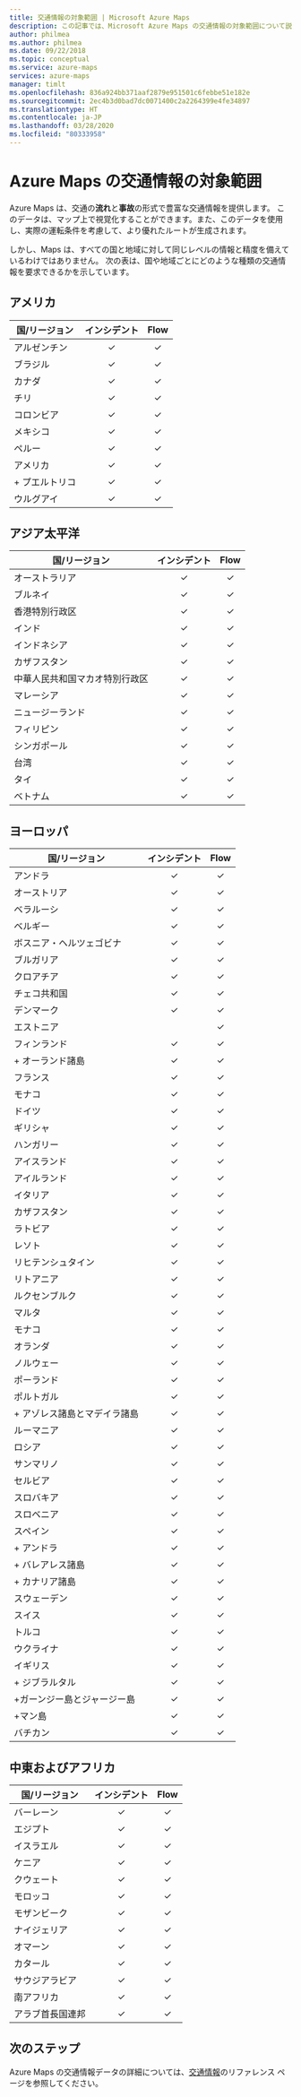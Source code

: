 ```yaml
---
title: 交通情報の対象範囲 | Microsoft Azure Maps
description: この記事では、Microsoft Azure Maps の交通情報の対象範囲について説明します。
author: philmea
ms.author: philmea
ms.date: 09/22/2018
ms.topic: conceptual
ms.service: azure-maps
services: azure-maps
manager: timlt
ms.openlocfilehash: 836a924bb371aaf2879e951501c6febbe51e182e
ms.sourcegitcommit: 2ec4b3d0bad7dc0071400c2a2264399e4fe34897
ms.translationtype: HT
ms.contentlocale: ja-JP
ms.lasthandoff: 03/28/2020
ms.locfileid: "80333958"
---
```

# <a name="azure-maps-traffic-coverage"></a>Azure Maps の交通情報の対象範囲

Azure Maps は、交通の**流れ**と**事故**の形式で豊富な交通情報を提供します。 このデータは、マップ上で視覚化することができます。また、このデータを使用し、実際の運転条件を考慮して、より優れたルートが生成されます。

しかし、Maps は、すべての国と地域に対して同じレベルの情報と精度を備えているわけではありません。 次の表は、国や地域ごとにどのような種類の交通情報を要求できるかを示しています。 

## <a name="americas"></a>アメリカ

|国/リージョン  |インシデント  |Flow  |
|---------|:---------:|:---------:|
|アルゼンチン      |✓         |✓         |
|ブラジル     |✓         |✓         |
|カナダ     |✓         |✓         |
|チリ     |✓         |✓         |
|コロンビア      |✓         |✓         |
|メキシコ     |✓         |✓         |
|ペルー       |✓         |✓         | 
|アメリカ     |✓         |✓        |
|\+ プエルトリコ     |✓         |✓         |
|ウルグアイ |✓         |✓         |


## <a name="asia-pacific"></a>アジア太平洋

|国/リージョン   |インシデント  |Flow  |
|---------|:---------:|:---------:|
|オーストラリア     |✓         |✓        |
|ブルネイ   |✓         |✓        |
|香港特別行政区     |✓         |✓         |
|インド   |✓         |✓         |
|インドネシア     |✓         |✓         |
|カザフスタン    |✓         |✓         |
|中華人民共和国マカオ特別行政区     |✓         |✓         |
|マレーシア     |✓         |✓         |
|ニュージーランド     |✓         |✓         |
|フィリピン  |✓         |✓         |
|シンガポール     |✓         |✓         |
|台湾     |✓         |✓        |
|タイ     |✓         |✓        |
|ベトナム   |✓         |✓         |


## <a name="europe"></a>ヨーロッパ

|国/リージョン   |インシデント  |Flow  |
|---------|:---------:|:---------:|
|アンドラ   |✓         |✓         |
|オーストリア     |✓         |✓         |
|ベラルーシ    |✓         |✓         |
|ベルギー     |✓         |✓         |
|ボスニア・ヘルツェゴビナ    |✓         |✓         |
|ブルガリア     |✓         |✓         |
|クロアチア     |✓         |✓         |
|チェコ共和国     |✓         |✓         |
|デンマーク     |✓         |✓         |
|エストニア     |         | ✓        |
|フィンランド     |✓         |✓         |
|\+ オーランド諸島      |✓         |✓         |
|フランス     |✓         |✓         |
|モナコ     |✓         |✓         |
|ドイツ     |✓         |✓         |
|ギリシャ     |✓         |✓         |
|ハンガリー     |✓         |✓         |
|アイスランド     |✓         |✓         |
|アイルランド     |✓         |✓         |
|イタリア     |✓         |✓        |
|カザフスタン    |✓         |✓        |
|ラトビア     |✓         |✓         |
|レソト     |✓         |✓         |
|リヒテンシュタイン      |✓         |✓         |
|リトアニア     |✓         |✓         |
|ルクセンブルク     |✓         |✓         |
|マルタ     |✓         |✓         |
|モナコ   |✓         |✓         |
|オランダ     |✓         |✓         |
|ノルウェー     |✓         |✓         |
|ポーランド     |✓         |✓         |
|ポルトガル     |✓         |✓         |
|\+ アゾレス諸島とマデイラ諸島     |✓         |✓         |
|ルーマニア     |✓         |✓         |
|ロシア     |✓         |✓         |
|サンマリノ    |✓         |✓         |
|セルビア   |✓         |✓         |
|スロバキア     |✓         |✓         |
|スロベニア     |✓         |✓         |
|スペイン     |✓         |✓         |
|\+ アンドラ     |✓         |✓         |
|\+ バレアレス諸島     |✓         |✓         |
|\+ カナリア諸島     |✓         |✓         |
|スウェーデン     |✓         |✓         |
|スイス     |✓         |✓        |
|トルコ     |✓         |✓         |
|ウクライナ     |✓         |✓         |
|イギリス     |✓         |✓         |
|\+ ジブラルタル     |✓         |✓         |
|+ガーンジー島とジャージー島     |✓         |✓         |
|+マン島     |✓         |✓         |
|バチカン   |✓         |✓         |


## <a name="middle-east-and-africa"></a>中東およびアフリカ

|国/リージョン |インシデント  |Flow  |
|---------|:---------:|:---------:|
|バーレーン     |✓         |✓         |
|エジプト     |✓         |✓         |
|イスラエル     |✓         |✓         |
|ケニア     |✓         |✓         |
|クウェート     |✓         |✓         |
|モロッコ     |✓         |✓         |
|モザンビーク  |✓         |✓         |
|ナイジェリア   |✓        |✓        |
|オマーン     |✓         |✓         |
|カタール     |✓         |✓         |
|サウジアラビア     |✓         |✓         |
|南アフリカ     |✓         |✓         |
|アラブ首長国連邦  |✓         |✓         |

## <a name="next-steps"></a>次のステップ

Azure Maps の交通情報データの詳細については、[交通情報](https://docs.microsoft.com/rest/api/maps/traffic)のリファレンス ページを参照してください。
